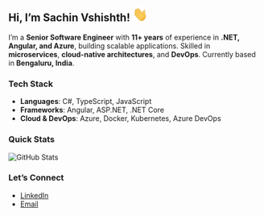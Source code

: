 ## Hi, I’m Sachin Vshishth! <img src="https://raw.githubusercontent.com/ABSphreak/ABSphreak/master/gifs/Hi.gif" width="30px">

I’m a **Senior Software Engineer** with **11+ years** of experience in **.NET, Angular, and Azure**, building scalable applications. Skilled in **microservices**, **cloud-native architectures**, and **DevOps**. Currently based in **Bengaluru, India**.

### Tech Stack
- **Languages**: C#, TypeScript, JavaScript  
- **Frameworks**: Angular, ASP.NET, .NET Core  
- **Cloud & DevOps**: Azure, Docker, Kubernetes, Azure DevOps

### Quick Stats
![GitHub Stats](https://github-readme-stats.vercel.app/api?username=vshishth&show_icons=true&theme=dark&hide_border=true&count_private=true)

### Let’s Connect
- [LinkedIn](https://linkedin.com/in/vshishth)
- [Email](mailto:sachinvshishth@gmail.com)
